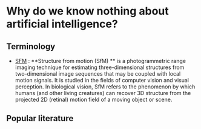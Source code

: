# Why do we know nothing about artificial intelligence?


## Terminology

- [SFM](./terminologies/sfm.md) : **Structure from motion (SfM) ** is a photogrammetric range imaging technique for estimating three-dimensional structures from two-dimensional image sequences that may be coupled with local motion signals. It is studied in the fields of computer vision and visual perception. In biological vision, SfM refers to the phenomenon by which humans (and other living creatures) can recover 3D structure from the projected 2D (retinal) motion field of a moving object or scene.

## Popular literature

